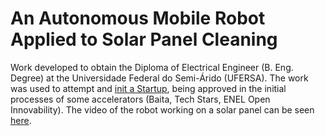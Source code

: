# An Autonomous Mobile Robot Applied to Solar Panel Cleaning

Work developed to obtain the Diploma of Electrical Engineer (B. Eng. Degree) at the Universidade Federal do Semi-Árido (UFERSA).
The work was used to attempt and [init a Startup](https://www.youtube.com/watch?v=q8fqeE2K3xI), being approved in the initial processes of some accelerators (Baita, Tech Stars, ENEL Open Innovability).
The video of the robot working on a solar panel can be seen [here](https://youtu.be/CHU0mq67Dy4).
